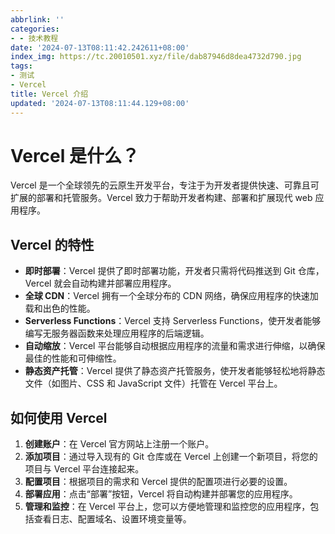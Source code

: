 ```yaml
---
abbrlink: ''
categories:
- - 技术教程
date: '2024-07-13T08:11:42.242611+08:00'
index_img: https://tc.20010501.xyz/file/dab87946d8dea4732d790.jpg
tags:
- 测试
- Vercel
title: Vercel 介绍
updated: '2024-07-13T08:11:44.129+08:00'
---
```

# Vercel 是什么？

Vercel 是一个全球领先的云原生开发平台，专注于为开发者提供快速、可靠且可扩展的部署和托管服务。Vercel 致力于帮助开发者构建、部署和扩展现代 web 应用程序。

## Vercel 的特性

- **即时部署**：Vercel 提供了即时部署功能，开发者只需将代码推送到 Git 仓库，Vercel 就会自动构建并部署应用程序。
- **全球 CDN**：Vercel 拥有一个全球分布的 CDN 网络，确保应用程序的快速加载和出色的性能。
- **Serverless Functions**：Vercel 支持 Serverless Functions，使开发者能够编写无服务器函数来处理应用程序的后端逻辑。
- **自动缩放**：Vercel 平台能够自动根据应用程序的流量和需求进行伸缩，以确保最佳的性能和可伸缩性。
- **静态资产托管**：Vercel 提供了静态资产托管服务，使开发者能够轻松地将静态文件（如图片、CSS 和 JavaScript 文件）托管在 Vercel 平台上。

## 如何使用 Vercel

1. **创建账户**：在 Vercel 官方网站上注册一个账户。
2. **添加项目**：通过导入现有的 Git 仓库或在 Vercel 上创建一个新项目，将您的项目与 Vercel 平台连接起来。
3. **配置项目**：根据项目的需求和 Vercel 提供的配置项进行必要的设置。
4. **部署应用**：点击“部署”按钮，Vercel 将自动构建并部署您的应用程序。
5. **管理和监控**：在 Vercel 平台上，您可以方便地管理和监控您的应用程序，包括查看日志、配置域名、设置环境变量等。
